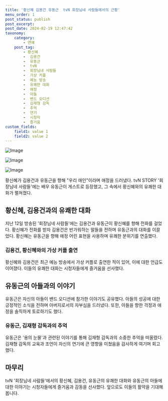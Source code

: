 ```yaml
---
title: '황신혜 김용건 유동근  tvN 회장님네 사람들에서의 근황'
menu_order: 1
post_status: publish
post_excerpt: 
post_date: 2024-02-19 12:47:42
taxonomy:
    category:
        - 연예
    post_tag:
        - 황신혜
        -  김용건
        -  유동근
        -  tvN
        -  회장님네 사람들
        -  가상 커플
        -  예능 방송
        -  유쾌한 대화
        -  애정
        -  아들
        -  밴드 오디션
        -  김재형 감독
        -  추억
        -  연기
        -  시청자
        -  즐거움
custom_fields:
    field1: value 1
    field2: value 2
---
```


![Image](https://mimgnews.pstatic.net/image/311/2024/02/13/0001690928_001_20240213105101296.jpg?type=w540)

![Image](https://ssl.pstatic.net/mimgnews/image/311/2024/02/13/0001690928_002_20240213105101353.jpg?type=w540)

![Image](https://mimgnews.pstatic.net/image/311/2024/02/13/0001690928_003_20240213105101387.jpg?type=w540)

황신혜가 김용건과 유동근을 향해 "우리 애인"이라며 애정을 드러냈다. tvN STORY '회장님네 사람들'에는 배우 유동근이 게스트로 등장했고, 그 속에서 황신혜와의 유쾌한 대화가 펼쳐졌다.
## 황신혜, 김용건과의 유쾌한 대화
지난 12일 방송된 '회장님네 사람들'에는 김용건과 유동근이 황신혜를 향해 전화를 걸었다. 황신혜가 전화를 받자 김용건은 반가워하는 말들을 전하며 유동근과의 대화를 이끌었다. 황신혜는 유동근을 향해 애정 어린 표현을 사용하며 유쾌한 분위기를 연출했다.
### 김용건, 황신혜와의 가상 커플 출연
황신혜와 김용건은 최근 예능 방송에서 가상 커플로 출연한 적이 있어, 이에 대한 언급도 이어졌다. 이들의 유쾌한 대화는 시청자들에게 즐거움을 선사했다.
## 유동근의 아들과의 이야기
유동근은 자신의 아들이 밴드 오디션에 참가한 이야기도 공유했다. 아들의 성공에 대한 긍정적인 소식을 전하며 아버지로서의 자부심을 드러냈다. 또한, 아들을 향한 걱정과 애정을 솔직하게 토로하기도 했다.
### 유동근, 김재형 감독과의 추억
유동근은 '용의 눈물'과 관련된 이야기를 통해 김재형 감독과의 소중한 추억을 떠올렸다. 김재형 감독의 교육과 조언이 자신의 연기에 큰 영향을 미쳤음을 감사하게 여기며 회고했다.
## 마무리
tvN '회장님네 사람들'에서의 황신혜, 김용건, 유동근의 유쾌한 대화와 유동근의 아들에 대한 이야기는 시청자들에게 즐거움과 감동을 선사했다. 앞으로도 이들의 활약을 기대해봅니다.
